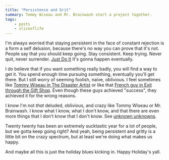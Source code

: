 ```yaml
---
title: "Persistence and Grit"
summary: Tommy Wiseau and Mr. Brainwash start a project together.
tags:
    - posts
    - sliceoflife
---
```


I'm always worried that staying persistent in the face of constant rejection is a form a self delusion, because there's no way you can prove that it's not. People say that you should keep going. Stay consistent. Keep trying. Never quit, never surrender. [Just Do It](https://www.youtube.com/watch?v=ZXsQAXx_ao0) It's gonna happen eventually.

I do believe that if you want something really badly, you will find a way to get it. You spend enough time pursuing something, eventually you'll get there. But I still worry of seeming foolish, naive, oblivious. I feel sometimes like [Tommy Wiseau in The Disaster Artist](https://en.wikipedia.org/wiki/The_Disaster_Artist_(film)) or like that [French guy in Exit through the Gift Shop](https://en.wikipedia.org/wiki/Mr._Brainwash). Even though these guys achieved "success", they achieved it for the wrong reasons.

I know I'm not *that* deluded, oblivious, and crazy like Tommy Wiseau or Mr. Brainwash. I know what I know, what I don't know, and that there are even more things that I don't know that I don't know. See [unknown unknowns](https://en.wikipedia.org/wiki/There_are_known_knowns).

Twenty twenty has been an extremely sucktastic year for a lot of people, but we gotta keep going right? And yeah, being persistent and gritty is a little bit on the crazy spectrum, but at least we're doing what makes us happy.

And maybe all this is just the holiday blues kicking in. Happy Holiday's yall. 

